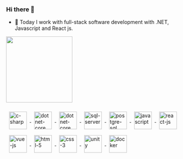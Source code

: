 ### Hi there 👋

- 🔭 Today I work with full-stack software development with .NET, Javascript and React js.

<div>
  <a href="https://github.com/fernandoasg"
  <img height="180em" src="https://github-readme-stats.vercel.app/api?username=fernandoasg&show_icons=true&theme=dracula&include_all_commits=true&count_private=true"/>
  <img height="180em" src="https://github-readme-stats.vercel.app/api/top-langs/?username=fernandoasg&layout=compact&langs_count=16&theme=dracula"/>
</div>

<div style="display: inline_block">
  <br>
  <img align="center" alt="c-sharp" height="48" width="48" style="margin: 8px;" src="https://cdn.jsdelivr.net/gh/devicons/devicon/icons/csharp/csharp-original.svg" /> 
  <img align="center" alt="dotnet-core" height="48" width="48" style="margin: 8px;" src="https://cdn.jsdelivr.net/gh/devicons/devicon/icons/dotnetcore/dotnetcore-original.svg" />
  <img align="center" alt="dotnet-core" height="48" width="48" style="margin: 8px;" src="https://cdn.jsdelivr.net/gh/devicons/devicon/icons/visualstudio/visualstudio-plain.svg" />
  <img align="center" alt="sql-server" height="48" width="48" style="margin: 8px;" src="https://cdn.jsdelivr.net/gh/devicons/devicon/icons/microsoftsqlserver/microsoftsqlserver-plain-wordmark.svg" />
  <img align="center" alt="postgre-sql" height="48" width="48" style="margin: 8px;" src="https://cdn.jsdelivr.net/gh/devicons/devicon/icons/postgresql/postgresql-original-wordmark.svg" />
  <img align="center" alt="javascript" height="48" width="48" style="margin: 8px;" src="https://cdn.jsdelivr.net/gh/devicons/devicon/icons/javascript/javascript-original.svg" />
  <img align="center" alt="react-js" height="48" width="48" style="margin: 8px;" src="https://cdn.jsdelivr.net/gh/devicons/devicon/icons/react/react-original.svg" />
  <img align="center" alt="vue-js" height="48" width="48" style="margin: 8px;" src="https://cdn.jsdelivr.net/gh/devicons/devicon/icons/vuejs/vuejs-original.svg" />
  <img align="center" alt="html-5" height="48" width="48" style="margin: 8px;" src="https://cdn.jsdelivr.net/gh/devicons/devicon/icons/html5/html5-original.svg" />
  <img align="center" alt="css-3" height="48" width="48" style="margin: 8px;" src="https://cdn.jsdelivr.net/gh/devicons/devicon/icons/css3/css3-original.svg" />
  <img align="center" alt="unity" height="48" width="48" style="margin: 8px;" src="https://cdn.jsdelivr.net/gh/devicons/devicon/icons/unity/unity-original.svg" />
  <img align="center" alt="docker" height="48" width="48" style="margin: 8px;" src="https://cdn.jsdelivr.net/gh/devicons/devicon/icons/docker/docker-original.svg" />
</div>
